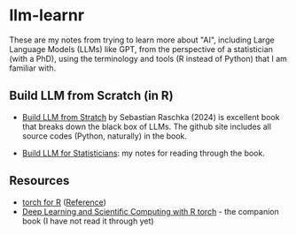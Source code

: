 # llm-learnr

These are my notes from trying to learn more about "AI", including Large Language Models (LLMs) like GPT, from the perspective of a statistician (with a PhD), using the terminology and tools (R instead of Python) that I am familiar with.

## Build LLM from Scratch (in R)

- [Build LLM from Stratch](https://github.com/rasbt/LLMs-from-scratch) by Sebastian Raschka (2024) is excellent book that breaks down the black box of
  LLMs. The github site includes all source codes (Python, naturally) in the book.
  
- [Build LLM for Statisticians](./build-llm/learnllm.md): my notes for reading through the book.
  

## Resources

- [torch for R](https://torch.mlverse.org) ([Reference](https://torch.mlverse.org/docs/reference/))
- [Deep Learning and Scientific Computing with R torch](https://skeydan.github.io/Deep-Learning-and-Scientific-Computing-with-R-torch/) - the companion book (I have not read it through yet)
